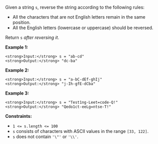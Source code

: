 Given a string `s`, reverse the string according to the following rules:

-   All the characters that are not English letters remain in the same position.
-   All the English letters (lowercase or uppercase) should be reversed.

Return `s` _after reversing it_.

**Example 1:**

```
<strong>Input:</strong> s = "ab-cd"
<strong>Output:</strong> "dc-ba"
```

**Example 2:**

```
<strong>Input:</strong> s = "a-bC-dEf-ghIj"
<strong>Output:</strong> "j-Ih-gfE-dCba"
```

**Example 3:**

```
<strong>Input:</strong> s = "Test1ng-Leet=code-Q!"
<strong>Output:</strong> "Qedo1ct-eeLg=ntse-T!"
```

**Constraints:**

-   `1 <= s.length <= 100`
-   `s` consists of characters with ASCII values in the range `[33, 122]`.
-   `s` does not contain `'\"'` or `'\\'`.